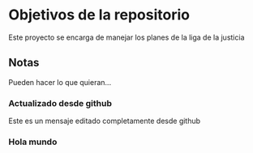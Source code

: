 # Objetivos de la repositorio

Este proyecto se encarga de manejar los planes de la liga de la justicia


## Notas

Pueden hacer lo que quieran...

### Actualizado desde github

Este es un mensaje editado completamente desde github


### Hola mundo
